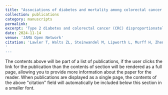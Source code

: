 ```yaml
---
title: "Associations of diabetes and mortality among colorectal cancer patients from the Southern Community Cohort Study"
collection: publications
category: manuscripts
permalink: 
excerpt: 'Type 2 diabetes and colorectal cancer (CRC) disproportionately burden indviduals of low socioeconomic status and African American race. Although diabetes is an emerging CRC risk factor, associations between diabetes and CRC in these populations are understudied. These findings suggest that given the emerging association between diabetes and elevated risk for colorectal cancer, screening via colonoscopy for individuals with diabetes may help to mitigate risk.'
date: 2024-11-14
venue: 'JAMA Open Network'
citation: 'Lawler T, Walts ZL, Steinwandel M, Lipworth L, Murff H, Zheng W, Warren Andersen S. Type 2 Diabetes and Colorectal Cancer Risk. JAMA Netw Open. 2023;6(11):e2343333. doi:10.1001/jamanetworkopen.2023.43333'
'
---
```


The contents above will be part of a list of publications, if the user clicks the link for the publication than the contents of section will be rendered as a full page, allowing you to provide more information about the paper for the reader. When publications are displayed as a single page, the contents of the above "citation" field will automatically be included below this section in a smaller font.
